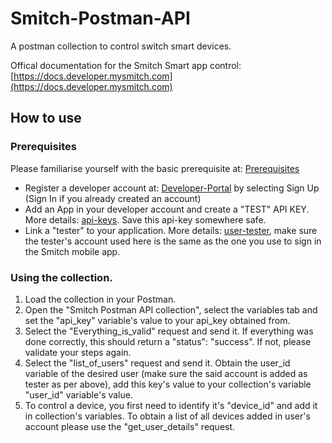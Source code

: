 # Smitch-Postman-API
A postman collection to control switch smart devices.

Offical documentation for the Smitch Smart app control: [https://docs.developer.mysmitch.com](https://docs.developer.mysmitch.com)

## How to use
### Prerequisites
Please familiarise yourself with the basic prerequisite at: [Prerequisites](https://docs.developer.mysmitch.com/#0.-prerequisites)
- Register a developer account at: [Developer-Portal](https://developer.mysmitch.com) by selecting Sign Up (Sign In if you already created an account)
- Add an App in your developer account and create a "TEST" API KEY. More details: [api-keys](https://docs.developer.mysmitch.com/app/api-keys). Save this api-key somewhere safe.
- Link a "tester" to your application. More details: [user-tester](https://docs.developer.mysmitch.com/users/user-tester), make sure the tester's account used here is the same as the one you use to sign in the Smitch mobile app.

### Using the collection.

1. Load the collection in your Postman.
2. Open the "Smitch Postman API collection", select the variables tab and set the "api_key" variable's value to your api_key obtained from.
3. Select the "Everything_is_valid" request and send it. If everything was done correctly, this should return a  "status": "success". If not, please validate your steps again.
4. Select the "list_of_users" request and send it. Obtain the user_id variable of the desired user (make sure the said account is added as tester as per above), add this key's value to your collection's variable "user_id" variable's value.
5. To control a device, you first need to identify it's "device_id" and add it in collection's variables. To obtain a list of all devices added in user's account please use the "get_user_details" request.
